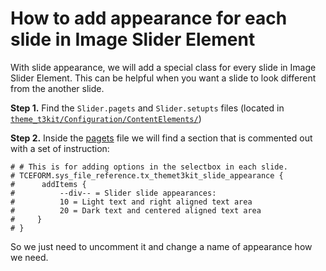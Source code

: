 # How to add appearance for each slide in Image Slider Element

With slide appearance, we will add a special class for every slide in Image Slider Element.  This can be helpful when you want a slide to look different from the another slide.

**Step 1.**
Find the `Slider.pagets` and `Slider.setupts` files (located in [```theme_t3kit/Configuration/ContentElements/```](https://github.com/t3kit/theme_t3kit/tree/master/Configuration/ContentElements))


**Step 2.**
Inside the [pagets](https://github.com/t3kit/theme_t3kit/blob/master/Configuration/ContentElements/Slider.pagets) file we will find a section that is commented out with a set of instruction:
```
# # This is for adding options in the selectbox in each slide.
# TCEFORM.sys_file_reference.tx_themet3kit_slide_appearance {
#      addItems {
#          --div-- = Slider slide appearances:
#          10 = Light text and right aligned text area
#          20 = Dark text and centered aligned text area
#     }
# }
```
So we just need to uncomment it and change a name of appearance how we need.